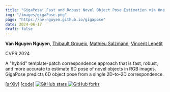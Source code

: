 ```yaml
---
title: "GigaPose: Fast and Robust Novel Object Pose Estimation via One Correspondence"
img: "/images/gigaPose.png"
page: "https://nv-nguyen.github.io/gigapose"
date: 2024-06-17
draft: false
---
```

**Van Nguyen Nguyen**, [Thibault Groueix](http://imagine.enpc.fr/~groueixt/), [Mathieu Salzmann](https://people.epfl.ch/mathieu.salzmann), [Vincent Lepetit](https://vincentlepetit.github.io/)

CVPR 2024 
 
A "hybrid" template-patch correspondence approach that is fast, robust, and more accurate to estimate 6D pose of novel objects in RGB images. GigaPose predicts 6D object pose from a single 2D-to-2D correspondence.

<span class="links-line">
  <a href="https://arxiv.org/pdf/2311.14155">[arXiv]</a>
  <a href="https://github.com/nv-nguyen/gigapose">[code]</a>
  <a href="https://github.com/nv-nguyen/gigapose/stargazers">
    <img src="https://img.shields.io/github/stars/nv-nguyen/gigapose?style=social" alt="GitHub stars">
  </a>
  <a href="https://github.com/nv-nguyen/gigapose/network/members">
    <img src="https://img.shields.io/github/forks/nv-nguyen/gigapose?style=social" alt="GitHub forks">
  </a>
</span>